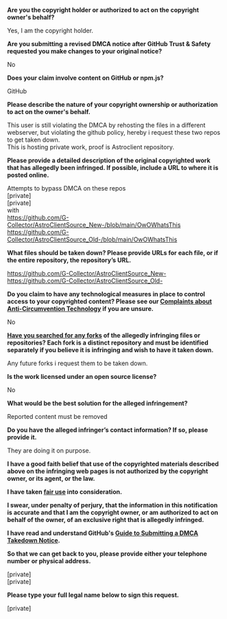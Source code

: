 **Are you the copyright holder or authorized to act on the copyright owner's behalf?**

Yes, I am the copyright holder.

**Are you submitting a revised DMCA notice after GitHub Trust & Safety requested you make changes to your original notice?**

No

**Does your claim involve content on GitHub or npm.js?**

GitHub

**Please describe the nature of your copyright ownership or authorization to act on the owner's behalf.**

This user is still violating the DMCA by rehosting the files in a different webserver, but violating the github policy, hereby i request these two repos to get taken down.  
This is hosting private work, proof is Astroclient repository.

**Please provide a detailed description of the original copyrighted work that has allegedly been infringed. If possible, include a URL to where it is posted online.**

Attempts to bypass DMCA on these repos  
[private]  
[private]  
with  
https://github.com/G-Collector/AstroClientSource_New-/blob/main/OwOWhatsThis  
https://github.com/G-Collector/AstroClientSource_Old-/blob/main/OwOWhatsThis

**What files should be taken down? Please provide URLs for each file, or if the entire repository, the repository’s URL.**

https://github.com/G-Collector/AstroClientSource_New-  
https://github.com/G-Collector/AstroClientSource_Old-

**Do you claim to have any technological measures in place to control access to your copyrighted content? Please see our <a href="https://docs.github.com/articles/guide-to-submitting-a-dmca-takedown-notice#complaints-about-anti-circumvention-technology">Complaints about Anti-Circumvention Technology</a> if you are unsure.**

No

**<a href="https://docs.github.com/articles/dmca-takedown-policy#b-what-about-forks-or-whats-a-fork">Have you searched for any forks</a> of the allegedly infringing files or repositories? Each fork is a distinct repository and must be identified separately if you believe it is infringing and wish to have it taken down.**

Any future forks i request them to be taken down.

**Is the work licensed under an open source license?**

No

**What would be the best solution for the alleged infringement?**

Reported content must be removed

**Do you have the alleged infringer’s contact information? If so, please provide it.**

They are doing it on purpose.

**I have a good faith belief that use of the copyrighted materials described above on the infringing web pages is not authorized by the copyright owner, or its agent, or the law.**

**I have taken <a href="https://www.lumendatabase.org/topics/22">fair use</a> into consideration.**

**I swear, under penalty of perjury, that the information in this notification is accurate and that I am the copyright owner, or am authorized to act on behalf of the owner, of an exclusive right that is allegedly infringed.**

**I have read and understand GitHub's <a href="https://docs.github.com/articles/guide-to-submitting-a-dmca-takedown-notice/">Guide to Submitting a DMCA Takedown Notice</a>.**

**So that we can get back to you, please provide either your telephone number or physical address.**

[private]  
[private]  

**Please type your full legal name below to sign this request.**

[private]  

